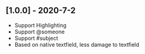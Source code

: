 ## [1.0.0] - 2020-7-2

-   Support Highlighting
-   Support @someone
-   Support #subject
-   Based on native textfield, less damage to textfield
